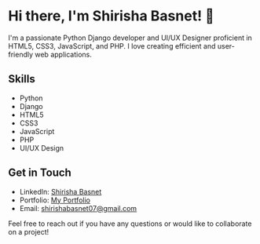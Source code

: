 # Hi there, I'm Shirisha Basnet! 👋

I'm a passionate Python Django developer and UI/UX Designer proficient in HTML5, CSS3, JavaScript, and PHP. I love creating efficient and user-friendly web applications.

## Skills

- Python
- Django
- HTML5
- CSS3
- JavaScript
- PHP
- UI/UX Design


## Get in Touch

- LinkedIn: [Shirisha Basnet](https://www.linkedin.com/in/shirisha-basnet-1992592a5?utm_source=share&utm_campaign=share_via&utm_content=profile&utm_medium=android_app)
- Portfolio: [My Portfolio](www.shirishabasnet.com.np)
- Email: shirishabasnet07@gmail.com

Feel free to reach out if you have any questions or would like to collaborate on a project!
